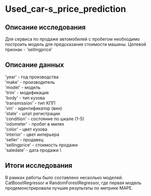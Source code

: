 # Used_car-s_price_prediction
## Описание исследования
Для сервиса по продаже автомобилей с пробегом необходимо построить модель для предсказания стоимости машины. Целевой признак - 'sellingprice'
## Описание данных
'year' - год производства \
'make' - производитель \
'model' - модель \
'trim' - модификация \
'body' - тип кузова \
'transmission' - тип КПП \
'vin' - идентификатор (вин) \
'state' - штат регистрации \
'condition' - состояние по шкале (1-5) \
'odometer' - пробег в милях \
'color' - цвет кузова \
'interior' - цвет интерьера \
'seller' - продавец \
'sellingprice' - стоимость продажи \
'saledate' - дата продажи \
## Итоги исследования
В рамках работы было составлено несколько моделей: CatBoostRegressor и RandomForestRegressor, где первая модель продемонстрировала лучшие результаты по метрике MAPE.

